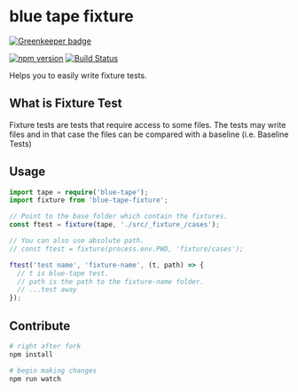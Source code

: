 # blue tape fixture

[![Greenkeeper badge](https://badges.greenkeeper.io/unional/blue-tape-fixture.svg)](https://greenkeeper.io/)

[![npm version](https://badge.fury.io/js/blue-tape-fixture.svg)](https://badge.fury.io/js/blue-tape-fixture)
[![Build Status](https://travis-ci.org/unional/blue-tape-fixture.svg?branch=master)](https://travis-ci.org/unional/blue-tape-fixture)

Helps you to easily write fixture tests.

## What is Fixture Test

Fixture tests are tests that require access to some files. The tests may write files and in that case the files can be compared with a baseline (i.e. Baseline Tests)

## Usage

```ts
import tape = require('blue-tape');
import fixture from 'blue-tape-fixture';

// Point to the base folder which contain the fixtures.
const ftest = fixture(tape, './src/_fixture_/cases');

// You can also use absolute path.
// const ftest = fixture(process.env.PWD, 'fixture/cases');

ftest('test name', 'fixture-name', (t, path) => {
  // t is blue-tape test.
  // path is the path to the fixture-name folder.
  // ...test away
});
```

## Contribute

```sh
# right after fork
npm install

# begin making changes
npm run watch

```
